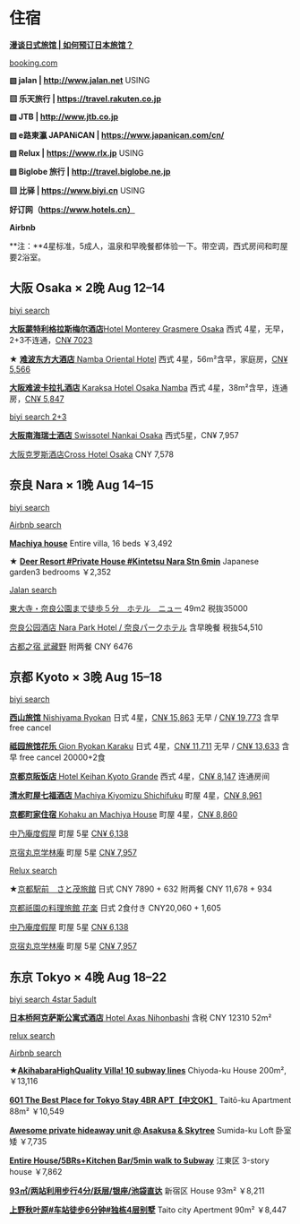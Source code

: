 # 住宿

[**漫谈日式旅馆 | 如何预订日本旅馆？**](https://zhuanlan.zhihu.com/p/30282110)

[booking.com](https://link.zhihu.com/?target=http%3A//booking.com)

**▧ jalan | http://www.jalan.net** USING

**▧ 乐天旅行 | https://travel.rakuten.co.jp**

**▧ JTB | http://www.jtb.co.jp**

**▧ e路東瀛 JAPANiCAN | https://www.japanican.com/cn/**

**▧ Relux | https://www.rlx.jp** USING

**▧ Biglobe 旅行 | http://travel.biglobe.ne.jp**

**▧ 比驿 | https://www.biyi.cn** USING

**好订网（https://www.hotels.cn）**

**Airbnb**



**注：**4星标准，5成人，温泉和早晚餐都体验一下。带空调，西式房间和町屋要2浴室。



## 大阪 Osaka × 2晚 Aug 12–14

[biyi search](https://hotels.biyi.cn/Hotels/Search?destination=place%3AOsaka&checkin=2019-08-12&checkout=2019-08-14&Rooms=1&adults_1=5&languageCode=CS&currencyCode=CNY#destination=place:Osaka&radius=0km&checkin=2019-08-12&checkout=2019-08-14&Rooms=1&adults_1=5&pageSize=15&pageIndex=0&sort=Popularity-desc&showSoldOut=false&star4=true&star5=true&scroll=0&HotelID=&mapState=expanded%3D0)

[**大阪蒙特利格拉斯梅尔酒店**Hotel Monterey Grasmere Osaka](https://hotels.biyi.cn/Hotel/Search?fileName=Hotel_Monterey_Grasmere_Osaka&destination=place:Osaka&radius=0km&checkin=2019-08-12&checkout=2019-08-14&Rooms=1&adults_1=5&returnPath=%2FHotels%2FSearch%3Fdestination%3Dplace%3AOsaka%26radius%3D0km%26checkin%3D2019-08-12%26checkout%3D2019-08-14%26Rooms%3D1%26adults_1%3D5%26pageSize%3D15%26pageIndex%3D0%26sort%3DPopularity-desc%26showSoldOut%3Dfalse%26star4%3Dtrue%26star5%3Dtrue%26scroll%3D0%26HotelID%3D%26mapState%3Dexpanded%253D0) 西式 4星，无早，2+3不连通，[CN¥ 7023](https://hotels.biyi.cn/ProviderRedirect.ashx?key=0.43359631.-502562450.10.CNY.1099454737&source=1-0)

★ [**难波东方大酒店** Namba Oriental Hotel](https://hotels.biyi.cn/Hotel/Search?fileName=Namba_Oriental_Hotel&destination=place:Osaka&radius=0km&checkin=2019-08-12&checkout=2019-08-14&Rooms=1&adults_1=5&returnPath=%2FHotels%2FSearch%3Fdestination%3Dplace%3AOsaka%26radius%3D0km%26checkin%3D2019-08-12%26checkout%3D2019-08-14%26Rooms%3D1%26adults_1%3D5%26pageSize%3D15%26pageIndex%3D0%26sort%3DPopularity-desc%26showSoldOut%3Dfalse%26star4%3Dtrue%26star5%3Dtrue%26scroll%3D424%26HotelID%3D%26mapState%3Dexpanded%253D0) 西式 4星，56m²含早，家庭房，[CN¥ 5,566](https://hotels.biyi.cn/ProviderRedirect.ashx?key=0.774809.-502561942.4.CNY.945093642&source=1-0)

[**大阪难波卡拉扎酒店** Karaksa Hotel Osaka Namba](https://hotels.biyi.cn/Hotel/Search?fileName=Karaksa_Hotel_Osaka_Namba&destination=place:Osaka&radius=0km&checkin=2019-08-12&checkout=2019-08-14&Rooms=1&adults_1=5&returnPath=%2FHotels%2FSearch%3Fdestination%3Dplace%3AOsaka%26radius%3D0km%26checkin%3D2019-08-12%26checkout%3D2019-08-14%26Rooms%3D1%26adults_1%3D5%26pageSize%3D15%26pageIndex%3D0%26sort%3DPopularity-desc%26showSoldOut%3Dfalse%26star4%3Dtrue%26star5%3Dtrue%26scroll%3D3132%26HotelID%3D%26mapState%3Dexpanded%253D0) 西式 4星，38m²含早，连通房，[CN¥ 5,847](https://hotels.biyi.cn/ProviderRedirect.ashx?key=0.45107607.-502561890.6.CNY.474916965&source=1-0)

[biyi search 2+3](https://hotels.biyi.cn/Hotels/Search?destination=place:Osaka&radius=0km&checkin=2019-08-12&checkout=2019-08-14&Rooms=2&adults_1=3&adults_2=2&pageSize=15&pageIndex=0&sort=Popularity-desc&showSoldOut=false&star4=true&star5=true&HotelID=&mapState=expanded%3D0)

[**大阪南海瑞士酒店** Swissotel Nankai Osaka](https://hotels.biyi.cn/Hotel/Search?fileName=Swissotel_Nankai_Osaka&destination=place:Osaka&radius=0km&checkin=2019-08-12&checkout=2019-08-14&Rooms=2&adults_1=3&adults_2=2&returnPath=%2FHotels%2FSearch%3Fdestination%3Dplace%3AOsaka%26radius%3D0km%26checkin%3D2019-08-12%26checkout%3D2019-08-14%26Rooms%3D2%26adults_1%3D3%26adults_2%3D2%26pageSize%3D15%26pageIndex%3D0%26sort%3DPopularity-desc%26showSoldOut%3Dfalse%26star4%3Dtrue%26star5%3Dtrue%26scroll%3D500%26HotelID%3D%26mapState%3Dexpanded%253D0) 西式5星，CN¥ 7,957

[大阪克罗斯酒店Cross Hotel Osaka](https://hotels.biyi.cn/Hotel/Search?fileName=Cross_Hotel_Osaka&destination=place:Osaka&radius=0km&checkin=2019-08-12&checkout=2019-08-14&Rooms=2&adults_1=3&adults_2=2&returnPath=%2FHotels%2FSearch%3Fdestination%3Dplace%3AOsaka%26radius%3D0km%26checkin%3D2019-08-12%26checkout%3D2019-08-14%26Rooms%3D2%26adults_1%3D3%26adults_2%3D2%26pageSize%3D15%26pageIndex%3D0%26sort%3DPopularity-desc%26showSoldOut%3Dfalse%26star4%3Dtrue%26star5%3Dtrue%26scroll%3D1039%26HotelID%3D%26mapState%3Dexpanded%253D0) CNY 7,578 

## 奈良 Nara × 1晚 Aug 14–15

[biyi search](https://hotels.biyi.cn/Hotels/Search?destination=place%3ANara&checkin=2019-08-14&checkout=2019-08-15&Rooms=1&adults_1=5&languageCode=CS&currencyCode=CNY#destination=place:Nara&radius=0km&checkin=2019-08-14&checkout=2019-08-15&Rooms=1&adults_1=5&pageSize=15&pageIndex=0&sort=Popularity-desc&showSoldOut=false&star3=true&star4=true&scroll=91&HotelID=&mapState=expanded%3D0)

[Airbnb search](https://www.airbnb.com/s/Nara--Japan/homes?refinement_paths%5B%5D=%2Fhomes&query=Nara%2C%20Japan&checkin=2019-08-14&checkout=2019-08-15&adults=5&children=0&infants=0&guests=0&search_type=FILTER_CHANGE&allow_override%5B%5D=&zoom=14&search_by_map=true&sw_lat=34.662698938056984&sw_lng=135.80970720040068&ne_lat=34.71002774675489&ne_lng=135.85079578218438&place_id=ChIJ0yeFNyrHBmARcsHp9gNgR-o&min_bathrooms=2&s_tag=Peq1_AwI)

[**Machiya house**](https://www.airbnb.com/rooms/24236812?location=Nara%2C%20Japan&adults=5&guests=1&check_in=2019-08-14&check_out=2019-08-15&source_impression_id=p3_1558866931_nWED3hZKnxUyN5Cn&s=Peq1_AwI) Entire villa, 16 beds  ￥3,492

★ [**Deer Resort #Private House #Kintetsu Nara Stn 6min**](https://www.airbnb.com/rooms/25959661?location=Nara%2C%20Japan&adults=5&guests=1&check_in=2019-08-14&check_out=2019-08-15&source_impression_id=p3_1558867048_CLaJGXxT3%2BDdfMcK&s=Peq1_AwI) Japanese garden3 bedrooms ￥2,352

[Jalan search](https://www.jalan.net/290000/LRG_290200/?contHideFlg=1&child3Num=&ccnt=None&stayDay=14&stayCount=1&child4Num=&child1Num=&photo=1&rootCd=041&stayMonth=8&child5Num=&roomCount=1&stayYear=2019&childPriceFlg=0,0,0,0,0&distCd=01&roomCrack=500000&adultNum=5&afCd=&child2Num=&mealType=)

[東大寺・奈良公園まで徒歩５分　ホテル　ニュー](https://www.jalan.net/yad361536/plan/?screenId=UWW3001&stayDay=14&stayCount=1&yadNo=361536&maxPrice=50000&rootCd=041m&stayMonth=8&roomCount=1&stayYear=2019&childPriceFlg=0,0,0,0,0&adultNum=5&contHideFlg=1&minPrice=30000&callbackHistFlg=1&smlCd=290202&distCd=01&ccnt=yads2) 49m2 税抜35000

[奈良公园酒店 Nara Park Hotel / 奈良パークホテル](https://www.japanican.com/cn/hotel/detail/6269007/?navcheckin=20190814&navcheckout=20190815&sn=1&rn=1&apn=5&hcapn=0&hcbpn=0&hccpn=0&hcdpn=0&category=153&hp=s16#tabContainer01) 含早晚餐 税抜54,510

[古都之宿 武藏野](https://www.rlx.jp/21703/?checkin=2019-08-14&checkout=2019-08-15&numPeopleOtona=5&numPeopleKodomo=0&numChildA=0&numChildA2=0&numChildB=0&numChildB2=0&numChildC=0&numChildD=0&numRoom=1&prefecture_id[0]=28&prefecture_id[1]=29&prefecture_id[2]=30&region_id=0&regionsAll=1&unSpecifiedDateCheck=0&minimum_price=&maximum_price=9000&hoteltype=&service_type=&text=Nara&lang=zh-cn&lang=zh-cn) 附两餐 CNY 6476



## 京都 Kyoto × 3晚 Aug 15–18

[biyi search](https://hotels.biyi.cn/Hotels/Search?destination=place:Kyoto&radius=0km&checkin=2019-08-15&checkout=2019-08-18&Rooms=1&adults_1=5&pageSize=15&pageIndex=0&sort=Popularity-desc&showSoldOut=false&star4=true&scroll=91&HotelID=&mapState=expanded%3D0)

[**西山旅馆** Nishiyama Ryokan](https://hotels.biyi.cn/Hotel/Search?fileName=Nishiyama_Ryokan&destination=place:Kyoto&radius=0km&checkin=2019-08-15&checkout=2019-08-18&Rooms=1&adults_1=5&returnPath=%2FHotels%2FSearch%3Fdestination%3Dplace%3AKyoto%26radius%3D0km%26checkin%3D2019-08-15%26checkout%3D2019-08-18%26Rooms%3D1%26adults_1%3D5%26pageSize%3D15%26pageIndex%3D0%26sort%3DPopularity-desc%26showSoldOut%3Dfalse%26star4%3Dtrue%26scroll%3D2047%26HotelID%3D%26mapState%3Dexpanded%253D0) 日式 4星，[CN¥ 15,863](https://hotels.biyi.cn/ProviderRedirect.ashx?key=0.14365200.-493077388.42.CNY.1158084215&source=1-0) 无早 / [CN¥ 19,773](https://hotels.biyi.cn/ProviderRedirect.ashx?key=0.14365200.-493077388.43.CNY.360614866&source=1-2) 含早 free cancel

[**祗园旅馆花乐** Gion Ryokan Karaku](https://hotels.biyi.cn/Hotel/Search?fileName=Gion_Ryokan_Karaku&destination=place:Kyoto&radius=0km&checkin=2019-08-15&checkout=2019-08-18&Rooms=1&adults_1=5&returnPath=%2FHotels%2FSearch%3Fdestination%3Dplace%3AKyoto%26radius%3D0km%26checkin%3D2019-08-15%26checkout%3D2019-08-18%26Rooms%3D1%26adults_1%3D5%26pageSize%3D15%26pageIndex%3D0%26sort%3DPopularity-desc%26showSoldOut%3Dfalse%26star4%3Dtrue%26scroll%3D5327%26HotelID%3D%26mapState%3Dexpanded%253D0) 日式 4星，[CN¥ 11,711](https://hotels.biyi.cn/ProviderRedirect.ashx?key=0.13612206.-493077153.55.CNY.1318016569&source=1-0) 无早 / [CN¥ 13,633](https://hotels.biyi.cn/ProviderRedirect.ashx?key=0.13612206.-493077153.56.CNY.1010188066&source=1-4) 含早 free cancel 20000+2食

[**京都京阪饭店** Hotel Keihan Kyoto Grande](https://hotels.biyi.cn/Hotel/Search?fileName=Hotel_Keihan_Kyoto_Grande&destination=place:Kyoto&radius=0km&checkin=2019-08-15&checkout=2019-08-18&Rooms=1&adults_1=5&returnPath=%2FHotels%2FSearch%3Fdestination%3Dplace%3AKyoto%26radius%3D0km%26checkin%3D2019-08-15%26checkout%3D2019-08-18%26Rooms%3D1%26adults_1%3D5%26pageSize%3D15%26pageIndex%3D0%26sort%3DPopularity-desc%26showSoldOut%3Dfalse%26star4%3Dtrue%26guestRatings%3D9%2C10%2C8%26scroll%3D306%26HotelID%3D%26mapState%3Dexpanded%253D0) 西式 4星，[CN¥ 8,147](https://hotels.biyi.cn/ProviderRedirect.ashx?key=0.47029821.-493076937.0.CNY.227223492&source=1-0) 连通房间

[**清水町屋七福酒店** Machiya Kiyomizu Shichifuku](https://hotels.biyi.cn/Hotel/Search?fileName=Machiya_Kiyomizu_Shichifuku&destination=place:Kyoto&radius=0km&checkin=2019-08-15&checkout=2019-08-18&Rooms=1&adults_1=5&returnPath=%2FHotels%2FSearch%3Fdestination%3Dplace%3AKyoto%26radius%3D0km%26checkin%3D2019-08-15%26checkout%3D2019-08-18%26Rooms%3D1%26adults_1%3D5%26pageSize%3D15%26pageIndex%3D0%26sort%3DPopularity-desc%26showSoldOut%3Dfalse%26star4%3Dtrue%26scroll%3D5564%26HotelID%3D%26mapState%3Dexpanded%253D0) 町屋 4星，[CN¥ 8,961](https://hotels.biyi.cn/ProviderRedirect.ashx?key=0.17648157.-493077042.0.CNY.724795420&source=1-0)

[**京都町家住宿** Kohaku an Machiya House](https://hotels.biyi.cn/Hotel/Search?fileName=Kohaku_an_Machiya_House&destination=place:Kyoto&radius=0km&checkin=2019-08-15&checkout=2019-08-18&Rooms=1&adults_1=5&returnPath=%2FHotels%2FSearch%3Fdestination%3Dplace%3AKyoto%26radius%3D0km%26checkin%3D2019-08-15%26checkout%3D2019-08-18%26Rooms%3D1%26adults_1%3D5%26pageSize%3D15%26pageIndex%3D0%26sort%3DPopularity-desc%26showSoldOut%3Dfalse%26star4%3Dtrue%26guestRatings%3D9%2C10%2C8%26scroll%3D3562%26HotelID%3D%26mapState%3Dexpanded%253D0) 町屋 4星，[CN¥ 8,860](https://hotels.biyi.cn/ProviderRedirect.ashx?key=0.10586194.-493077218.9.CNY.1481834139&source=1-0)

[中乃庵度假屋](https://hotels.biyi.cn/Hotel/Search?fileName=Nakano_an&destination=place:Kyoto&radius=0km&checkin=2019-08-15&checkout=2019-08-18&Rooms=1&adults_1=5&returnPath=%2FHotels%2FSearch%3Fdestination%3Dplace%3AKyoto%26radius%3D0km%26checkin%3D2019-08-15%26checkout%3D2019-08-18%26Rooms%3D1%26adults_1%3D5%26pageSize%3D15%26pageIndex%3D0%26sort%3DPopularity-desc%26showSoldOut%3Dfalse%26star5%3Dtrue%26scroll%3D2419%26HotelID%3D%26mapState%3Dexpanded%253D0) 町屋 5星 [CN¥ 6,138](https://hotels.biyi.cn/ProviderRedirect.ashx?key=0.48808405.-511217371.0.CNY.1672521676&source=1-0)

[京宿丸京学林庵](https://hotels.biyi.cn/Hotel/Search?fileName=Kyoyado_Marukyo_Gakurinan&destination=place:Kyoto&radius=0km&checkin=2019-08-15&checkout=2019-08-18&Rooms=1&adults_1=5&returnPath=%2FHotels%2FSearch%3Fdestination%3Dplace%3AKyoto%26radius%3D0km%26checkin%3D2019-08-15%26checkout%3D2019-08-18%26Rooms%3D1%26adults_1%3D5%26pageSize%3D15%26pageIndex%3D0%26sort%3DPopularity-desc%26showSoldOut%3Dfalse%26star5%3Dtrue%26scroll%3D4638%26HotelID%3D%26mapState%3Dexpanded%253D0) 町屋 5星 [CN¥ 7,957](https://hotels.biyi.cn/ProviderRedirect.ashx?key=0.51082777.-511217585.6.CNY.127875377&source=1-0)



[Relux search](https://www.rlx.jp/hotels/search?_Token=6b4384db5188c810fcd9461e85f07251d25adeba&sort=1&text=Kyoto&checkin=2019-08-15&checkout=2019-08-18&unSpecifiedDateCheck=0&Hotel=&Hotel=&Hotel=&numPeopleOtona=5&numPeopleKodomo=0&numChildA=0&numChildA2=0&numChildB=0&numChildB2=0&numChildC=0&numChildD=0&numRoom=1&minimum_price=&maximum_price=13000&regionsAll=0&regionsAll=1&prefecture_id%5B%5D=0&prefecture_id%5B%5D=25&grade%5B%5D=0&grade%5B%5D=0&grade%5B%5D=0&grade%5B%5D=0&grade%5B%5D=0&hotel_category_group%5B%5D=0&hotel_category_group%5B%5D=0&hotel_category_group%5B%5D=0&hotel_category_group%5B%5D=0&hotel_category_group%5B%5D=0&hotel_category_group%5B%5D=0&hotel_category_group%5B%5D=0&hotel_category_group%5B%5D=0&hotel_category_group%5B%5D=0&service_type=0&_Token=67dbb67b8053bfe7e0608055ea8dd155d1eb88ed%253AHotel.sort&_Token=)

★[京都駅前　さと茂旅館](http://www.rlx.jp/22830/?checkin=2019-08-15&checkout=2019-08-18&numPeopleOtona=5&numPeopleKodomo=0&numChildA=0&numChildA2=0&numChildB=0&numChildB2=0&numChildC=0&numChildD=0&numRoom=1&prefecture_id%5B0%5D=25&prefecture_id%5B1%5D=26&prefecture_id%5B2%5D=27&region_id=0&regionsAll=1&unSpecifiedDateCheck=0&minimum_price=&maximum_price=14500&hoteltype=&hotel_category_group%5B0%5D=5&service_type=&text=Kyoto) 日式      CNY 7890 + 632    附两餐 CNY 11,678 + 934

[京都祇園の料理旅館 花楽](http://www.rlx.jp/21866/?checkin=2019-08-15&checkout=2019-08-18&numPeopleOtona=5&numPeopleKodomo=0&numChildA=0&numChildA2=0&numChildB=0&numChildB2=0&numChildC=0&numChildD=0&numRoom=1&prefecture_id%5B0%5D=25&prefecture_id%5B1%5D=26&prefecture_id%5B2%5D=27&region_id=0&regionsAll=1&unSpecifiedDateCheck=0&minimum_price=&maximum_price=&hoteltype=&hotel_category_group%5B0%5D=5&service_type=&text=Kyoto) 日式 2食付き CNY20,060 + 1,605



[中乃庵度假屋](https://hotels.biyi.cn/Hotel/Search?fileName=Nakano_an&destination=place:Kyoto&radius=0km&checkin=2019-08-15&checkout=2019-08-18&Rooms=1&adults_1=5&returnPath=%2FHotels%2FSearch%3Fdestination%3Dplace%3AKyoto%26radius%3D0km%26checkin%3D2019-08-15%26checkout%3D2019-08-18%26Rooms%3D1%26adults_1%3D5%26pageSize%3D15%26pageIndex%3D0%26sort%3DPopularity-desc%26showSoldOut%3Dfalse%26star5%3Dtrue%26scroll%3D2419%26HotelID%3D%26mapState%3Dexpanded%253D0) 町屋 5星 [CN¥ 6,138](https://hotels.biyi.cn/ProviderRedirect.ashx?key=0.48808405.-511217371.0.CNY.1672521676&source=1-0)

[京宿丸京学林庵](https://hotels.biyi.cn/Hotel/Search?fileName=Kyoyado_Marukyo_Gakurinan&destination=place:Kyoto&radius=0km&checkin=2019-08-15&checkout=2019-08-18&Rooms=1&adults_1=5&returnPath=%2FHotels%2FSearch%3Fdestination%3Dplace%3AKyoto%26radius%3D0km%26checkin%3D2019-08-15%26checkout%3D2019-08-18%26Rooms%3D1%26adults_1%3D5%26pageSize%3D15%26pageIndex%3D0%26sort%3DPopularity-desc%26showSoldOut%3Dfalse%26star5%3Dtrue%26scroll%3D4638%26HotelID%3D%26mapState%3Dexpanded%253D0) 町屋 5星 [CN¥ 7,957](https://hotels.biyi.cn/ProviderRedirect.ashx?key=0.51082777.-511217585.6.CNY.127875377&source=1-0)



##  东京 Tokyo × 4晚 Aug 18–22

[biyi search 4star 5adult](https://hotels.biyi.cn/Hotels/Search?destination=place%3ATokyo&checkin=2019-08-18&checkout=2019-08-22&Rooms=1&adults_1=5&languageCode=CS&currencyCode=CNY#destination=place:Tokyo&radius=0km&checkin=2019-08-18&checkout=2019-08-22&Rooms=1&adults_1=5&pageSize=15&pageIndex=0&sort=Popularity-desc&showSoldOut=false&star4=true&closed=10&scroll=0&HotelID=&mapState=expanded%3D1%26zoom%3D12%26center%3D35.67854545530956%252C139.76433135998042%26selectedId%3D1677641)

[**日本桥阿克萨斯公寓式酒店** Hotel Axas Nihonbashi](https://hotels.biyi.cn/Hotel/Search?fileName=Hotel_Axas_Nihonbashi&radius=0km&checkin=2019-08-18&checkout=2019-08-22&Rooms=1&adults_1=5&returnPath=%2FHotels%2FSearch%3Fdestination%3Dplace%3ATokyo%26radius%3D0km%26checkin%3D2019-08-18%26checkout%3D2019-08-22%26Rooms%3D1%26adults_1%3D5%26pageSize%3D15%26pageIndex%3D0%26sort%3DPopularity-desc%26showSoldOut%3Dfalse%26star4%3Dtrue%26closed%3D10%26scroll%3D0%26HotelID%3D%26mapState%3Dexpanded%253D1%2526zoom%253D12%2526center%253D35.67854545530956%25252C139.76433135998042%2526selectedId%253D3404514&destination=place%3ATokyo) 含税 CNY 12310 52m²

[relux search](https://www.rlx.jp/hotels/search?_Token=064924fe199b55210b76aa047908780623349ca3&sort=1&text=tokyo&checkin=2019-08-18&checkout=2019-08-22&unSpecifiedDateCheck=0&Hotel=&Hotel=&Hotel=&numPeopleOtona=5&numPeopleKodomo=0&numChildA=0&numChildA2=0&numChildB=0&numChildB2=0&numChildC=0&numChildD=0&numRoom=1&minimum_price=&maximum_price=195000&regionsAll=0&regionsAll=1&prefecture_id%5B%5D=0&prefecture_id%5B%5D=11&grade%5B%5D=0&grade%5B%5D=0&grade%5B%5D=0&grade%5B%5D=0&grade%5B%5D=0&hotel_category_group%5B%5D=0&hotel_category_group%5B%5D=0&hotel_category_group%5B%5D=0&hotel_category_group%5B%5D=0&hotel_category_group%5B%5D=0&hotel_category_group%5B%5D=0&hotel_category_group%5B%5D=0&hotel_category_group%5B%5D=0&hotel_category_group%5B%5D=0&service_type=0&_Token=67dbb67b8053bfe7e0608055ea8dd155d1eb88ed%253AHotel.sort&_Token=)



[Airbnb search](https://www.airbnb.com/s/Tokyo--Japan/homes?refinement_paths%5B%5D=%2Fhomes&checkin=2019-08-18&checkout=2019-08-22&adults=5&children=0&infants=0&guests=0&query=Tokyo%2C%20Japan&search_type=UNKNOWN&allow_override%5B%5D=&price_max=4999&price_min=1400&zoom=13&search_by_map=true&sw_lat=35.638155158324125&sw_lng=139.7207984073557&ne_lat=35.73165673147646&ne_lng=139.80297557092308&min_bathrooms=2&place_id=ChIJ51cu8IcbXWARiRtXIothAS4&s_tag=WLyygTPc)

★[**AkihabaraHighQuality Villa! 10 subway lines**](https://www.airbnb.com/rooms/27793263?location=Tokyo%2C%20Japan&adults=5&guests=1&check_in=2019-08-18&check_out=2019-08-22&source_impression_id=p3_1558849747_%2BB4Jp15lvVa62T3o&s=WLyygTPc) Chiyoda-ku House 200m², ￥13,116

[**601 The Best Place for Tokyo Stay 4BR APT【中文OK】**](https://www.airbnb.com/rooms/21950455?location=Tokyo%2C%20Japan&adults=5&guests=1&check_in=2019-08-18&check_out=2019-08-22&source_impression_id=p3_1558849302_9iBs8CHPWc8wh%2Bfd)  Taitō-ku Apartment 88m² ￥10,549

[**Awesome private hideaway unit @ Asakusa & Skytree**](https://www.airbnb.com/rooms/31026843?location=Tokyo%2C%20Japan&adults=5&guests=1&check_in=2019-08-18&check_out=2019-08-22&source_impression_id=p3_1558849191_DDnoFlGdnDUd9J7C) Sumida-ku Loft 卧室矮 ￥7,735

[**Entire House/5BRs+Kitchen Bar/5min walk to Subway**](https://www.airbnb.com/rooms/12593969?location=Tokyo%2C%20Japan&adults=5&guests=1&check_in=2019-08-18&check_out=2019-08-22&source_impression_id=p3_1558849383_cc2XX88%2FEFstQAVa) 江東区 3-story house ￥7,862

[**93㎡/两站利用步行4分/跃层/银座/池袋直达**](https://www.airbnb.com/rooms/33019505?location=Tokyo%2C%20Japan&adults=5&guests=1&check_in=2019-08-18&check_out=2019-08-22&source_impression_id=p3_1558850339_zQ%2BLMVHL070aq6t3&s=edxo07vH) 新宿区 House 93m² ￥8,211

[**上野秋叶原#车站徒步6分钟#独栋4层别墅**](https://www.airbnb.com/rooms/33591392?location=Tokyo%2C%20Japan&adults=5&guests=1&check_in=2019-08-18&check_out=2019-08-22&source_impression_id=p3_1558850318_f5kQrauUi%2FeH%2FncL&s=-fgmnfPt) Taito city Apertment 90m²  ￥8,447	
